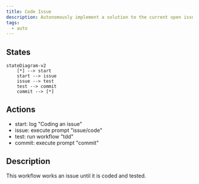 ```yaml
---
title: Code Issue
description: Autonomously implement a solution to the current open issue.
tags:
  - auto
---
```


## States

```mermaid
stateDiagram-v2
    [*] --> start
    start --> issue
    issue --> test
    test --> commit
    commit --> [*]
```

## Actions

- start: log "Coding an issue"
- issue: execute prompt "issue/code"
- test: run workflow "tdd"
- commit: execute prompt "commit"

## Description

This workflow works an issue until it is coded and tested.
